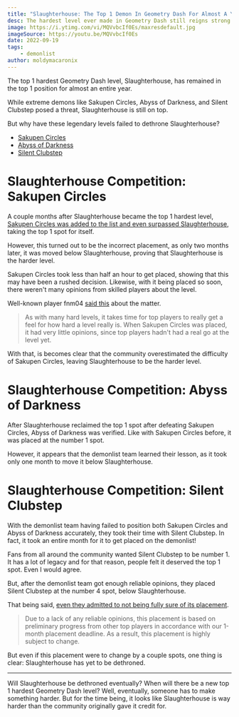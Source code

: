 ```yaml
---
title: "Slaughterhouse: The Top 1 Demon In Geometry Dash For Almost A Year Still Reigns Strong"
desc: The hardest level ever made in Geometry Dash still reigns strong after almost a year. But when will it fall?
image: https://i.ytimg.com/vi/MQVvbcIf0Es/maxresdefault.jpg
imageSource: https://youtu.be/MQVvbcIf0Es
date: 2022-09-19
tags:
    - demonlist
author: moldymacaronix
---
```


The top 1 hardest Geometry Dash level, Slaughterhouse, has remained in the top 1 position for almost an entire year.

While extreme demons like Sakupen Circles, Abyss of Darkness, and Silent Clubstep posed a threat, Slaughterhouse is still on top.

But why have these legendary levels failed to dethrone Slaughterhouse?

* [Sakupen Circles](#slaughterhouse-competition%3A-sakupen-circles)
* [Abyss of Darkness](#slaughterhouse-competition%3A-abyss-of-darkness)
* [Silent Clubstep](#slaughterhouse-competition%3A-silent-clubstep)

# Slaughterhouse Competition: Sakupen Circles

A couple months after Slaughterhouse became the top 1 hardest level, [Sakupen Circles was added to the list and even surpassed Slaughterhouse](/posts/sakupen-circles-top-1/), taking the top 1 spot for itself.

However, this turned out to be the incorrect placement, as only two months later, it was moved below Slaughterhouse, proving that Slaughterhouse is the harder level.

Sakupen Circles took less than half an hour to get placed, showing that this may have been a rushed decision. Likewise, with it being placed so soon, there weren't many opinions from skilled players about the level.

Well-known player fnm04 [said this](https://youtu.be/7nonOQuAolQ) about the matter.

> As with many hard levels, it takes time for top players to really get a feel for how hard a level really is. When Sakupen Circles was placed, it had very little opinions, since top players hadn't had a real go at the level yet.

With that, is becomes clear that the community overestimated the difficulty of Sakupen Circles, leaving Slaughterhouse to be the harder level.

# Slaughterhouse Competition: Abyss of Darkness

After Slaughterhouse reclaimed the top 1 spot after defeating Sakupen Circles, Abyss of Darkness was verified. Like with Sakupen Circles before, it was placed at the number 1 spot.

However, it appears that the demonlist team learned their lesson, as it took only one month to move it below Slaughterhouse.

# Slaughterhouse Competition: Silent Clubstep

With the demonlist team having failed to position both Sakupen Circles and Abyss of Darkness accurately, they took their time with Silent Clubstep. In fact, it took an entire month for it to get placed on the demonlist!

Fans from all around the community wanted Silent Clubstep to be number 1. It has a lot of legacy and for that reason, people felt it deserved the top 1 spot. Even I would agree.

But, after the demonlist team got enough reliable opinions, they placed Silent Clubstep at the number 4 spot, below Slaughterhouse.

That being said, [even they admitted to not being fully sure of its placement](https://twitter.com/demonlistgd/status/1557790623276576768).

> Due to a lack of any reliable opinions, this placement is based on preliminary progress from other top players in accordance with our 1-month placement deadline. As a result, this placement is highly subject to change.

But even if this placement were to change by a couple spots, one thing is clear: Slaughterhouse has yet to be dethroned.

---

Will Slaughterhouse be dethroned eventually? When will there be a new top 1 hardest Geometry Dash level? Well, eventually, someone has to make something harder. But for the time being, it looks like Slaughterhouse is way harder than the community originally gave it credit for.